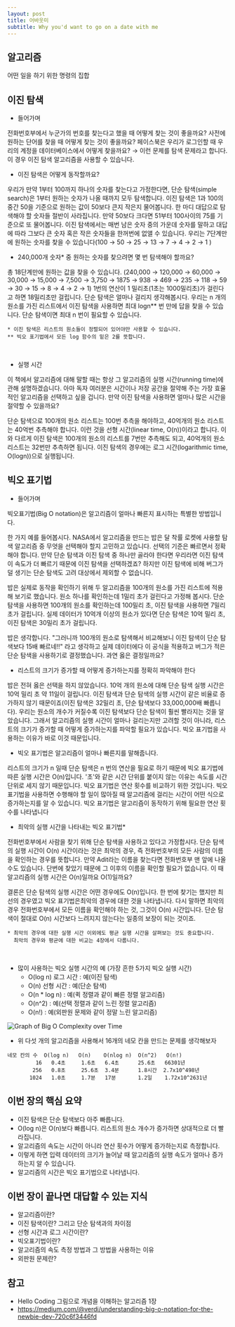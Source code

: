 ```yaml
---
layout: post
title: 어바웃미
subtitle: Why you'd want to go on a date with me
---
```


## 알고리즘

어떤 일을 하기 위한 명령의 집합

## 이진 탐색

- 들어가며

전화번호부에서 누군가의 번호를 찾는다고 했을 때 어떻게 찾는 것이 좋을까요? 사전에 원하는 단어를 찾을 때 어떻게 찾는 것이 좋을까요? 페이스북은 우리가 로그인할 때 우리의 계정을 데이터베이스에서 어떻게 찾을까요? → 이런 문제를 탐색 문제라고 합니다. 이 경우 이진 탐색 알고리즘을 사용할 수 있습니다. 
<br>

- 이진 탐색은 어떻게 동작할까요?

우리가 만약 1부터 100까지 하나의 숫자를 찾는다고 가정한다면, 단순 탐색(simple search)은 1부터 원하는 숫자가 나올 때까지 모두 탐색합니다. 이진 탐색은 1과 100의 중간 50을 기준으로 원하는 값이 50보다 큰지 작은지 물어봅니다. 한 마디 대답으로 탐색해야 할 숫자들 절반이 사라집니다. 만약 50보다 크다면 51부터 100사이의 75를 기준으로 또 물어봅니다. 이진 탐색에서는 매번 남은 숫자 중의 가운데 숫자를 말하고 대답에 따라 그보다 큰 숫자 혹은 작은 숫자들을 한꺼번에 없앨 수 있습니다.  우리는 7단계만에 원하는 숫자를 찾을 수 있습니다(100 → 50 → 25 → 13 → 7 → 4 → 2 → 1 )
<br>

- 240,000개 숫자* 중 원하는 숫자를 찾으려면 몇 번 탐색해야 할까요?

총 18단계만에 원하는 값을 찾을 수 있습니다. (240,000 → 120,000 → 60,000 → 30,000 → 15,000 → 7,500 → 3,750 → 1875 → 938 → 469 → 235 → 118 → 59 → 30 → 15 → 8 → 4 → 2 → 1) 1번의 연산이 1 밀리초(1초는 1000밀리초)가 걸린다고 하면 18밀리초만 걸립니다. 단순 탐색은 얼마나 걸리지 생각해봅시다.  우리는 n 개의 원소를 가진 리스트에서 이진 탐색을 사용하면 최대 logn** 번 만에 답을 찾을 수 있습니다. 단순 탐색이면 최대 n 번이 필요할 수 있습니다.

```
* 이진 탐색은 리스트의 원소들이 정렬되어 있어야만 사용할 수 있습니다.
** 빅오 표기법에서 모든 log 함수의 밑은 2를 뜻합니다. 
```
<br>

- 실행 시간

이 책에서 알고리즘에 대해 말할 때는 항상 그 알고리즘의 실행 시간(running time)에 관해 설명하겠습니다. 아마 독자 여러분은 시간이나 저장 공간을 절약해 주는 가장 효율적인 알고리즘을 선택하고 싶을 겁니다. 만약 이진 탐색을 사용하면 얼마나 많은 시간을 절약할 수 있을까요?

단순 탐색으로 100개의 원소 리스트는 100번 추측을 해야하고, 40억개의 원소 리스트는 40억번 추측해야 합니다. 이런 것을 선형 시간(linear time, O(n))이라고 합니다. 이와 다르게 이진 탐색은 100개의 원소의 리스트를 7번만 추측해도 되고, 40억개의 원소 리스트는 32번만 추측하면 됩니다. 이진 탐색의 경우에는 로그 시간(logarithmic time, O(logn))으로 실행됩니다. 

## 빅오 표기법

- 들어가며

빅오표기법(Big O notation)은 알고리즘이 얼마나 빠른지 표시하는 특별한 방법입니다. 

한 가지 예를 들어봅시다. NASA에서 알고리즘을 만드는 밥은 달 착률 로켓에 사용할 탐색 알고리즘 중 무엇을 선택해야 할지 고민하고 있습니다. 선택의 기준은 빠르면서 정확해야 합니다. 만약 단순 탐색과 이진 탐색 중 하나만 골라야 한다면 우리라면 이진 탐색이 속도가 더 빠르기 때문에 이진 탐색을 선택하겠죠? 하지만 이진 탐색에 비해 버그가 덜 생기는 단순 탐색도 고려 대상에서 제외할 수 없습니다. 

밥은 실제로 동작을 확인하기 위해 두 알고리즘을 100개의 원소를 가진 리스트에 적용해 보기로 했습니다. 원소 하나를 확인하는데 1밀리 초가 걸린다고 가정해 봅시다. 단순 탐색을 사용하면 100개의 원소를 확인하는데 100밀리 초, 이진 탐색을 사용하면 7밀리 초가 걸립니다. 실제 데이터가 10억개 이상의 원소가 있다면 단순 탐색은 10억 밀리 초, 이진 탐색은 30밀리 초가 걸립니다. 

밥은 생각합니다. "그러니까 100개의 원소로 탐색해서 비교해보니 이진 탐색이 단순 탐색보다 15배 빠르네!!" 라고 생각하고 실제 데이터에다 이 공식을 적용하고 버그가 적은 단순 탐색을 사용하기로 결정했습니다. 과연 옳은 결정일까요?
<br>

- 리스트의 크기가 증가할 때 어떻게 증가하는지를 정확히 파악해야 한다

밥은 전혀 옳은 선택을 하지 않았습니다. 10억 개의 원소에 대해 단순 탐색 실행 시간은 10억 밀리 초 약 11일이 걸립니다. 이진 탐색과 단순 탐색의 실행 시간이 같은 비율로 증가하지 않기 때문이죠(이진 탐색은 32밀리 초, 단순 탐색보다 33,000,000배 빠릅니다). 우리는 원소의 개수가 커질수록 이진 탐색보다 단순 탐색이 훨씬 빨라지는 것을 알았습니다. 그래서 알고리즘의 실행 시간이 얼마나 걸리는지만 고려할 것이 아니라, 리스트의 크기가 증가할 때 어떻게 증가하는지를 파악할 필요가 있습니다. 빅오 표기법을 사용하는 이유가 바로 이것 때문입니다.
<br>

- 빅오 표기법은 알고리즘이 얼마나 빠른지를 말해줍니다.

리스트의 크기가 n 일때 단순 탐색은 n 번의 연산을 필요로 하기 때문에 빅오 표기법에 따른 실행 시간은 O(n)입니다. '초'와 같은 시간 단위를 붙이지 않는 이유는 속도를 시간 단위로 세지 않기 때문입니다. 빅오 표기법은 연산 횟수를 비교하기 위한 것입니다. 빅오 표기법을 사용하면 수행해야 할 일이 많아질 때 알고리즘에 걸리는 시간이 어떤 식으로 증가하는지를 알 수 있습니다. 빅오 표기법은 알고리즘이 동작하기 위해 필요한 연산 횟수를 나타냅니다
<br>

- 최악의 실행 시간을 나타내는 빅오 표기법*

전화번호부에서 사람을 찾기 위해 단순 탐색을 사용하고 있다고 가정합시다. 단순 탐색의 실행 시간이 O(n) 시간이라는 것은 최악의 경우, 즉 전화번호부의 모든 사람의 이름을 확인하는 경우를 뜻합니다. 만약 Adit라는 이름을 찾는다면 전화번호부 맨 앞에 나올 수도 있습니다. 단번에 찾았기 때문에 그 이후의 이름을 확인할 필요가 없습니다. 이 때 알고리즘의 실행 시간은 O(n)일까요 O(1)일까요?

결론은 단순 탐색의 실행 시간은 어떤 경우에도 O(n)입니다. 한 번에 찾기는 했지만 최선의 경우였고 빅오 표기법은최악의 경우에 대한 것을 나타냅니다. 다시 말하면 최악의 경우 전화번호부에서 모든 이름을 확인해야 하는 것, 그것이 O(n) 시간입니다. 단순 탐색이 절대로 O(n) 시간보다 느려지지 않는다는 일종의 보장이 되는 것이죠.

```
* 최악의 경우에 대한 실행 시간 이외에도 평균 실행 시간을 살펴보는 것도 중요합니다.
  최악의 경우와 평균에 대한 비교는 4장에서 다룹니다.
```
<br>

- 많이 사용하는 빅오 실행 시간의 예 (가장 흔한 5가지 빅오 실행 시간)
    - O(log n) 로그 시간 : 예(이진 탐색)
    - O(n) 선형 시간 : 예(단순 탐색)
    - O(n * log n) : 예(퀵 정렬과 같이 빠른 정렬 알고리즘)
    - O(n^2) : 예(선택 정렬과 같이 느린 정렬 알고리즘)
    - O(n!) : 예(외판원 문제와 같이 정말 느린 알고리즘)

![Graph of Big O Complexity over Time](https://miro.medium.com/max/1400/1*WXfVqSBSsQBLKnPMM4rRKA.png)

- 위 다섯 개의 알고리즘을 사용해서 16개의 네모 칸을 만드는 문제를 생각해보자

```
네모 칸의 수  O(log n)   O(n)    O(nlog n)  O(n^2)   O(n!)
         16   0.4초     1.6초   6.4초      25.6초   66301년 
        256   0.8초     25.6초  3.4분      1.8시간  2.7x10^498년
       1024   1.0초     1.7분   17분       1.2일    1.72x10^2631년
```

## 이번 장의 핵심 요약

- 이진 탐색은 단순 탐색보다 아주 빠릅니다.
- O(log n)은 O(n)보다 빠릅니다. 리스트의 원소 개수가 증가하면 상대적으로 더 빨라집니다.
- 알고리즘의 속도는 시간이 아니라 연산 횟수가 어떻게 증가하는지로 측정합니다.
- 이렇게 하면 입력 데이터의 크기가 늘어날 때 알고리즘의 실행 속도가 얼마나 증가하는지 알 수 있습니다.
- 알고리즘의 시간은 빅오 표기법으로 나타냅니다.

## 이번 장이 끝나면 대답할 수 있는 지식

- 알고리즘이란?
- 이진 탐색이란? 그리고 단순 탐색과의 차이점
- 선형 시간과 로그 시간이란?
- 빅오표기법이란?
- 알고리즘의 속도 측정 방법과 그 방법을 사용하는 이유
- 외판원 문제란?

## 참고
- Hello Coding 그림으로 개념을 이해하는 알고리즘 1장
- https://medium.com/@verdi/understanding-big-o-notation-for-the-newbie-dev-720c6f3446fd
